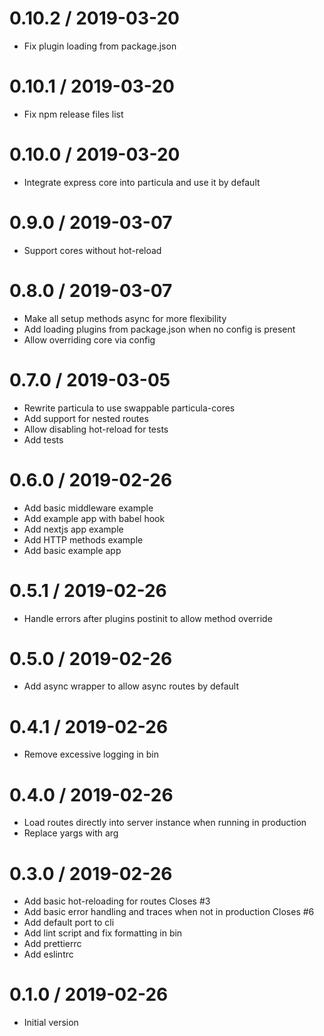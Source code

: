 # 0.10.2 / 2019-03-20

- Fix plugin loading from package.json

# 0.10.1 / 2019-03-20

- Fix npm release files list

# 0.10.0 / 2019-03-20

- Integrate express core into particula and use it by default

# 0.9.0 / 2019-03-07

- Support cores without hot-reload

# 0.8.0 / 2019-03-07

- Make all setup methods async for more flexibility
- Add loading plugins from package.json when no config is present
- Allow overriding core via config

# 0.7.0 / 2019-03-05

- Rewrite particula to use swappable particula-cores
- Add support for nested routes
- Allow disabling hot-reload for tests
- Add tests

# 0.6.0 / 2019-02-26

- Add basic middleware example
- Add example app with babel hook
- Add nextjs app example
- Add HTTP methods example
- Add basic example app

# 0.5.1 / 2019-02-26

- Handle errors after plugins postinit to allow method override

# 0.5.0 / 2019-02-26

- Add async wrapper to allow async routes by default

# 0.4.1 / 2019-02-26

- Remove excessive logging in bin

# 0.4.0 / 2019-02-26

- Load routes directly into server instance when running in production
- Replace yargs with arg

# 0.3.0 / 2019-02-26

- Add basic hot-reloading for routes Closes #3
- Add basic error handling and traces when not in production Closes #6
- Add default port to cli
- Add lint script and fix formatting in bin
- Add prettierrc
- Add eslintrc

# 0.1.0 / 2019-02-26

- Initial version
